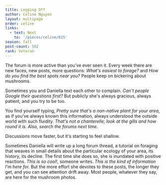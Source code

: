 ```yaml
---
title: Logging Off
author: Celine Nguyen
layout: multipage
order: celine
links:
  - text: Next
    to: '/pieces/celine/015'
season: fall
post-count: 502
rank: Veteran
---
```


The forum is more active than you’ve ever seen it. Every week there are new faces, new posts, more questions: *What's easiest to forage?* and *How do you find the best spots near you?* People keep on bickering about mushrooms.

Sometimes you and Daniella text each other to complain. *Can't people Google their questions first?* But publicly she's always gracious, always patient, and you try to be too.

You find yourself typing, *Pretty sure that's a non-native plant for your area*, as if you’ve always known this information, always understood the outside world with such fluidity. *That's not a chanterelle; look at the gills and how round it is. Also, search the forums next time.*

Discussions move faster, but it's starting to feel shallow.

Sometimes Daniella will write up a long forum thread, a tutorial on foraging that weaves in small details about the particular ecology of your area, its history, its decline. The first time she does so, she is inundated with positive reactions. *This is so cool!*, someone writes. *This is the kind of information I’m here for.* But the more effort she devotes to these posts, the longer they get, and you can see attention drift away. Most people, whatever they say, are here for the mushroom photos.
